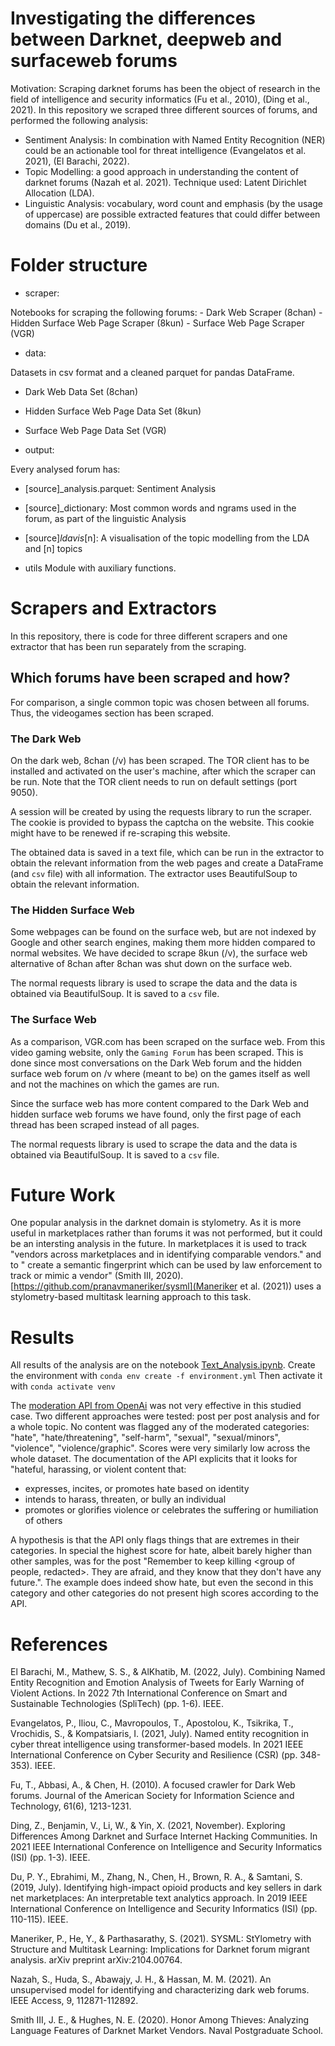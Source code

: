 # Investigating the differences between Darknet, deepweb and surfaceweb forums

Motivation: Scraping darknet forums has been the object of research in the field of intelligence and security informatics (Fu et al., 2010), (Ding et al., 2021).
In this repository we scraped three different sources of forums, and performed the following analysis:
- Sentiment Analysis: In combination with Named Entity Recognition (NER) could be an actionable tool for threat intelligence (Evangelatos et al. 2021), (El Barachi, 2022).
- Topic Modelling: a good approach in understanding the content of darknet forums (Nazah et al. 2021). Technique used: Latent Dirichlet Allocation (LDA). 
- Linguistic Analysis: vocabulary, word count and emphasis (by the usage of uppercase) are possible extracted features that could differ between domains (Du et al., 2019).

# Folder structure
- scraper:

Notebooks for scraping the following forums:
    - Dark Web Scraper (8chan)
    - Hidden Surface Web Page Scraper (8kun)
    - Surface Web Page Scraper (VGR)

- data:

Datasets in csv format and a cleaned parquet for pandas DataFrame.
  - Dark Web Data Set (8chan)
  - Hidden Surface Web Page Data Set (8kun)
  - Surface Web Page Data Set (VGR)

- output:

Every analysed forum has:
  - [source]_analysis.parquet: Sentiment Analysis
  - [source]_dictionary: Most common words and ngrams used in the forum, as part of the linguistic Analysis
  - [source]_ldavis_[n]: A visualisation of the topic modelling from the LDA and [n] topics

- utils
Module with auxiliary functions.

# Scrapers and Extractors
In this repository, there is code for three different scrapers and one extractor 
that has been run separately from the scraping.

## Which forums have been scraped and how?
For comparison, a single common topic was chosen between all forums. Thus, the videogames section has been scraped. 

### The Dark Web
On the dark web, 8chan (/v) has been scraped. The TOR client has to be installed and 
activated on the user's machine, after which the scraper can be run. Note that the
TOR client needs to run on default settings (port 9050).

A session will be created by using the requests library to run the scraper. 
The cookie is provided to bypass the captcha on the website. This cookie might have 
to be renewed if re-scraping this website.

The obtained data is saved in a text file, which can be run in the extractor to obtain the 
relevant information from the web pages and create a DataFrame (and `csv` file) with all
information. The extractor uses BeautifulSoup to obtain the relevant information.

### The Hidden Surface Web
Some webpages can be found on the surface web, but are not indexed by Google and other
search engines, making them more hidden compared to normal websites. We have decided to
scrape 8kun (/v), the surface web alternative of 8chan after 8chan was shut down on the 
surface web.

The normal requests library is used to scrape the data and the data is obtained via 
BeautifulSoup. It is saved to a `csv` file.

### The Surface Web
As a comparison, VGR.com has been scraped on the surface web. From this video gaming website,
only the `Gaming Forum` has been scraped. This is done since most conversations on the 
Dark Web forum and the hidden surface web forum on /v where (meant to be) on the games 
itself as well and not the machines on which the games are run.

Since the surface web has more content compared to the Dark Web and hidden surface web forums 
we have found, only the first page of each thread has been scraped instead of all pages.

The normal requests library is used to scrape the data and the data is obtained via
BeautifulSoup. It is saved to a `csv` file.

# Future Work
One popular analysis in the darknet domain is stylometry. As it is more useful in marketplaces rather than forums it was not performed, but it could be an intersting analysis in the future. In marketplaces it is used to track "vendors across marketplaces and in identifying comparable vendors." and to " create a semantic fingerprint which can be used by law enforcement to track or mimic a vendor" (Smith III, 2020). [https://github.com/pranavmaneriker/sysml](Maneriker et al. (2021)) uses a stylometry-based multitask learning approach to this task. 

# Results
All results of the analysis are on the notebook [Text_Analysis.ipynb](https://github.com/octokami/darknet_forum/blob/main/Text_Analysis.ipynb).
Create the environment with `conda env create -f environment.yml`
Then activate it with `conda activate venv`

The [moderation API from OpenAi](https://platform.openai.com/docs/guides/moderation) was not very effective in this studied case. Two different approaches were tested: post per post analysis and for a whole topic. No content was flagged any of the moderated categories: "hate", "hate/threatening", "self-harm", "sexual", "sexual/minors", "violence", "violence/graphic". Scores were very similarly low across the whole dataset. The documentation of the API explicits that it looks for "hateful, harassing, or violent content that:
- expresses, incites, or promotes hate based on identity
- intends to harass, threaten, or bully an individual
- promotes or glorifies violence or celebrates the suffering or humiliation of others

A hypothesis is that the API only flags things that are extremes in their categories. In special the highest score for hate, albeit barely higher than other samples, was for the post "Remember to keep killing <group of people, redacted>. They are afraid, and they know that they don't have any future.". The example does indeed show hate, but even the second in this category and other categories do not present high scores according to the API.

# References
El Barachi, M., Mathew, S. S., & AlKhatib, M. (2022, July). Combining Named Entity Recognition and Emotion Analysis of Tweets for Early Warning of Violent Actions. In 2022 7th International Conference on Smart and Sustainable Technologies (SpliTech) (pp. 1-6). IEEE.

Evangelatos, P., Iliou, C., Mavropoulos, T., Apostolou, K., Tsikrika, T., Vrochidis, S., & Kompatsiaris, I. (2021, July). Named entity recognition in cyber threat intelligence using transformer-based models. In 2021 IEEE International Conference on Cyber Security and Resilience (CSR) (pp. 348-353). IEEE.

Fu, T., Abbasi, A., & Chen, H. (2010). A focused crawler for Dark Web forums. Journal of the American Society for Information Science and Technology, 61(6), 1213-1231.

Ding, Z., Benjamin, V., Li, W., & Yin, X. (2021, November). Exploring Differences Among Darknet and Surface Internet Hacking Communities. In 2021 IEEE International Conference on Intelligence and Security Informatics (ISI) (pp. 1-3). IEEE.

Du, P. Y., Ebrahimi, M., Zhang, N., Chen, H., Brown, R. A., & Samtani, S. (2019, July). Identifying high-impact opioid products and key sellers in dark net marketplaces: An interpretable text analytics approach. In 2019 IEEE International Conference on Intelligence and Security Informatics (ISI) (pp. 110-115). IEEE.

Maneriker, P., He, Y., & Parthasarathy, S. (2021). SYSML: StYlometry with Structure and Multitask Learning: Implications for Darknet forum migrant analysis. arXiv preprint arXiv:2104.00764.

Nazah, S., Huda, S., Abawajy, J. H., & Hassan, M. M. (2021). An unsupervised model for identifying and characterizing dark web forums. IEEE Access, 9, 112871-112892.

Smith III, J. E., & Hughes, N. E. (2020). Honor Among Thieves: Analyzing Language Features of Darknet Market Vendors. Naval Postgraduate School.
